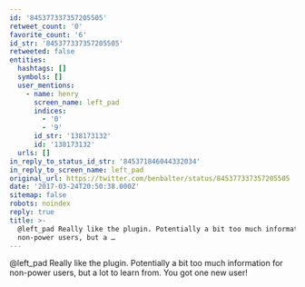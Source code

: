 ```yaml
---
id: '845377337357205505'
retweet_count: '0'
favorite_count: '6'
id_str: '845377337357205505'
retweeted: false
entities:
  hashtags: []
  symbols: []
  user_mentions:
    - name: henry
      screen_name: left_pad
      indices:
        - '0'
        - '9'
      id_str: '138173132'
      id: '138173132'
  urls: []
in_reply_to_status_id_str: '845371846044332034'
in_reply_to_screen_name: left_pad
original_url: https://twitter.com/benbalter/status/845377337357205505
date: '2017-03-24T20:50:38.000Z'
sitemap: false
robots: noindex
reply: true
title: >-
  @left_pad Really like the plugin. Potentially a bit too much information for
  non-power users, but a …
---
```


@left_pad Really like the plugin. Potentially a bit too much information for non-power users, but a lot to learn from. You got one new user!
